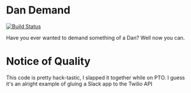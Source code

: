 # Dan Demand
[![Build Status](https://travis-ci.org/rossdylan/dan-demand.svg?branch=master)](https://travis-ci.org/rossdylan/dan-demand)

Have you ever wanted to demand something of a Dan? Well now you can.

# Notice of Quality
This code is pretty hack-tastic, I slapped it together while on PTO. I guess it's an alright
example of gluing a Slack app to the Twilio API
